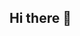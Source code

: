 ## Hi there 👋

<!--
**javaidiqbal11/javaidiqbal11** is a ✨ _special_ ✨ repository because its `README.md` (this file) appears on your GitHub profile.

- 🔭 I’m currently working on [Project Name](link)
- 🌱 I’m currently learning [Technology]
- 👯 I’m looking to collaborate on [Project Type]
- 🤔 I’m looking for help with [Specific Need]
- 💬 Ask me about [Topics]
- 📫 How to reach me: [Contact Information]
- ⚡ Fun fact: [Fun Fact]

![My GitHub stats](https://github-readme-stats.vercel.app/api?username=javaidiqbal1&show_icons=true)


